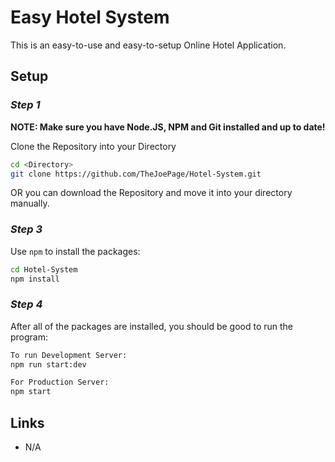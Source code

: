 # Easy Hotel System 

This is an easy-to-use and easy-to-setup Online Hotel Application.

## Setup

### _Step 1_

**__NOTE__: Make sure you have Node.JS, NPM and Git installed and up to date!**

Clone the Repository into your Directory

```bash
cd <Directory>
git clone https://github.com/TheJoePage/Hotel-System.git
```

OR you can download the Repository and move it into your directory manually.

### _Step 3_

Use `npm` to install the packages:

```bash
cd Hotel-System
npm install
```

### _Step 4_

After all of the packages are installed, you should be good to run the program:

```bash
To run Development Server:
npm run start:dev

For Production Server:
npm start
```

## Links

- N/A

